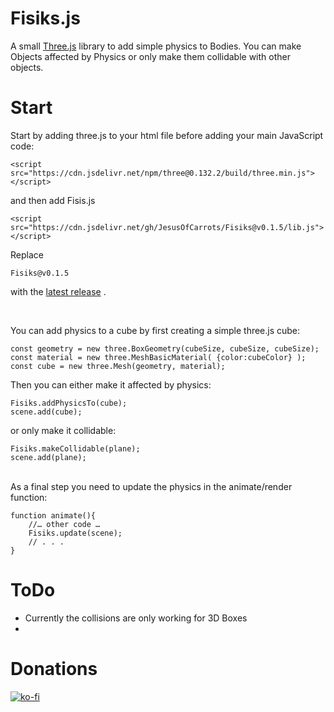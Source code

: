 ﻿# Fisiks.js 

A small [Three.js](Threejs.org) library to add simple physics to Bodies.
You can make Objects affected by Physics or only make them collidable with other objects.

# Start 

Start by adding three.js to your html file before adding your main JavaScript code:

    <script src="https://cdn.jsdelivr.net/npm/three@0.132.2/build/three.min.js"></script>

and then add Fisis.js

    <script src="https://cdn.jsdelivr.net/gh/JesusOfCarrots/Fisiks@v0.1.5/lib.js"></script>

Replace 

    Fisiks@v0.1.5
    
   with the [latest release](https://github.com/JesusOfCarrots/Fisiks/releases) .

<br>

You can add physics to a cube by first creating a simple three.js cube:

    const geometry = new three.BoxGeometry(cubeSize, cubeSize, cubeSize);
    const material = new three.MeshBasicMaterial( {color:cubeColor} );
    const cube = new three.Mesh(geometry, material);

Then you can either make it affected by physics:

    Fisiks.addPhysicsTo(cube);
    scene.add(cube);

or only make it collidable:

    Fisiks.makeCollidable(plane);
    scene.add(plane);

<br>
As a final step you need to update the physics in the animate/render function:

    function animate(){
        //… other code …
        Fisiks.update(scene);
        // . . . 
    }

# ToDo

  

 - Currently the collisions are only working for 3D Boxes 
 - 


# Donations 
[![ko-fi](https://ko-fi.com/img/githubbutton_sm.svg)](https://ko-fi.com/L3L3R7VCE)
